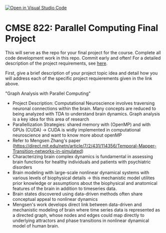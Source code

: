 [![Open in Visual Studio Code](https://classroom.github.com/assets/open-in-vscode-718a45dd9cf7e7f842a935f5ebbe5719a5e09af4491e668f4dbf3b35d5cca122.svg)](https://classroom.github.com/online_ide?assignment_repo_id=14256427&assignment_repo_type=AssignmentRepo)

# CMSE 822: Parallel Computing Final Project

This will serve as the repo for your final project for the course. Complete all code development work in this repo. Commit early and often! For a detailed description of the project requirements, see [here](https://cmse822.github.io/projects).

First, give a brief description of your project topic idea and detail how you will address each of the specific project requierements given in the link above.

"Graph Analysis with Parallel Computing"

- Project Description: Computational Neuroscience involves traversing neuronal connections within the brain. Many concepts are reduced to being analyzed with TDA to understand brain dynamics. Graph analysis is a key idea for this area of research
- Parallellization Strategies: shared memory with (OpenMP) and with GPUs (CUDA) -> CUDA is widly implemented in computational neuroscience and
want to know more about openMP
- Refer to Mengsen Zhang's paper (https://direct.mit.edu/netn/article/7/2/431/114356/Temporal-Mapper-Transition-networks-in-simulated)
- Characterizing brain complex dynamics is fundamental in assessing brain functions for healthy individuals and patients with psychiatric disorders
- Brain modeling with large-scale nonlinear dynamical systems with various levels of biophysical details -> this mechanistic model utilites prior knowledge or assumptions about the biophysical and anatomical features of the brain in addition to timeseries data.
- Brain states discovered using data-driven methods often share conceptual appeal to nonlinear dynamics
- Mengsen's work develops direct link between data-driven and mechanistic modeling of brain where time series data is represented as a directed graph, whose nodes and edges could map directly to underlying attractors and phase transitions in nonlinear dynamical model of human brain.
